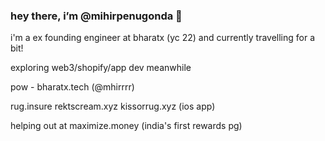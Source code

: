 ### hey there, i’m @mihirpenugonda 👋

i'm a ex founding engineer at bharatx (yc 22) and currently travelling for a bit!

exploring web3/shopify/app dev meanwhile

pow - 
bharatx.tech (@mhirrrr)

rug.insure
rektscream.xyz
kissorrug.xyz (ios app)

helping out at maximize.money (india's first rewards pg)
